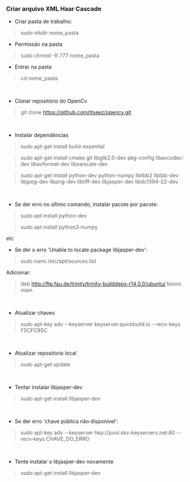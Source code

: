 ### Criar arquivo XML Haar Cascade

* Criar pasta de trabalho:
> sudo mkdir nome_pasta

* Permissão na pasta
> sudo chmod -R 777 nome_pasta

* Entrar na pasta
> cd nome_pasta
<br>

* Clonar repositório do OpenCv
> git clone https://github.com/Itseez/opencv.git
<br>

* Instalar dependências
> sudo apt-get install build-essential

> sudo apt-get install cmake git libgtk2.0-dev pkg-config libavcodec-dev libavformat-dev libswscale-dev

> sudo apt-get install python-dev python-numpy libtbb2 libtbb-dev libjpeg-dev libpng-dev libtiff-dev libjasper-dev libdc1394-22-dev
<br>

* Se der erro no último comando, instalar pacote por pacote:
> sudo apt install python-dev

> sudo apt install python3-numpy

etc
<br>

* Se der o erro 'Unable to locate package libjasper-dev':
> sudo nano /etc/apt/sources.list

Adicionar:
> deb http://ftp.fau.de/trinity/trinity-builddeps-r14.0.0/ubuntu/ bionic main

<br>

* Atualizar chaves
> sudo apt-key adv --keyserver keyserver.quickbuild.io --recv-keys F5CFC95C
<br>

* Atualizar repositório local
> sudo apt-get update
<br>

* Tentar instalar libjasper-dev
> sudo apt-get install libjasper-dev
<br>

* Se der erro 'chave pública não disponível':
> sudo apt-key adv --keyserver hkp://pool.sks-keyservers.net:80 --recv-keys CHAVE_DO_ERRO
<br>

* Tente instalar o libjasper-dev novamente
> sudo apt-get install libjasper-dev
<br>